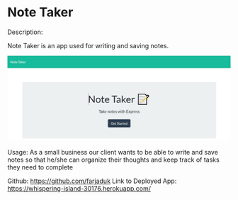 # Note Taker 
Description:

Note Taker is an app used for writing and saving notes. 

![](/Media/SS.JPG)

Usage:
As a small business our client wants to be able to write and save notes so that he/she can organize their thoughts and keep track of tasks they need to complete


Github: https://github.com/farjaduk
Link to Deployed App: https://whispering-island-30176.herokuapp.com/
